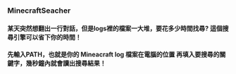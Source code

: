 ### MinecraftSeacher
#### 某天突然想翻出一行對話，但是logs裡的檔案一大堆，要花多少時間找尋? 這個搜尋引擎可以省下你的時間！  
#### 先輸入PATH，也就是你的 Mineacraft log 檔案在電腦的位置 再填入要搜尋的關鍵字，幾秒鐘內就會讀出搜尋結果！
